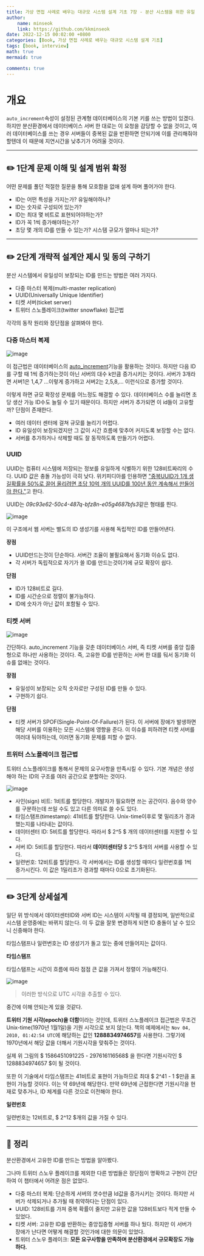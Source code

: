 ```yaml
---
title: 가상 면접 사례로 배우는 대규모 시스템 설계 기초 7장 - 분산 시스템을 위한 유일 ID 생성기 설계
author: 
    name: minseok
    link: https://github.com/kkminseok
date: 2022-12-15 00:02:00 +0800
categories: [Book, 가상 면접 사례로 배우는 대규모 시스템 설계 기초]
tags: [book, interview]
math: true
mermaid: true

comments: true
---
```


# 개요

`auto_increment`속성이 설정된 관계형 데이터베이스의 기본 키를 쓰는 방법이 있겠다. 하지만 분산환경에서 데이터베이스 서버 한 대로는 이 요청을 감당할 수 없을 것이고, 여러 데이터베이스를 쓰는 경우 서버들이 중복된 값을 반환하면 안되기에 이를 관리해줘야할텐데 이 때문에 지연시간을 낮추기가 어려울 것이다.

-----

## ✏️ 1단계 문제 이해 및 설계 범위 확정

어떤 문제를 풀던 적절한 질문을 통해 모호함을 없애 설계 하며 풀어가야 한다.

- ID는 어떤 특성을 가지는가? 유일해야하나?
- ID는 숫자로 구성되어 있는가?
- ID는 최대 몇 비트로 표현되어야하는가?
- ID가 꼭 1씩 증가해야하는가?
- 초당 몇 개의 ID를 만들 수 있는가? 시스템 규모가 얼마나 되는가?

-----

## ✏️ 2단계 개략적 설계안 제시 및 동의 구하기

분산 시스템에서 유일성이 보장되는 ID를 만드는 방법은 여러 가지다.

- 다중 마스터 복제(multi-master replication)
- UUID(Universally Unique Identifier)
- 티켓 서버(ticket server)
- 트위터 스노플레이크(twitter snowflake) 접근법

각각의 동작 원리와 장단점을 살펴봐야 한다.

### 다중 마스터 복제

![image](https://user-images.githubusercontent.com/30401054/207740609-61214c2f-0cbd-4ad1-a36e-dac0b93317bd.png)

이 접근법은 데이터베이스의 <u>auto_increment</u>기능을 활용하는 것이다. 하지만 다음 ID를 구할 때 1씩 증가하는것이 아닌 서버의 대수 k만큼 증가시키는 것이다.
서버가 3개라면 서버1은 1,4,7 ...이렇게 증가하고 서버2는 2,5,8,... 이런식으로 증가할 것이다.

이렇게 하면 규모 확장성 문제를 어느정도 해결할 수 있다. 데이터베이스 수를 늘리면 초당 생산 가능 ID수도 늘릴 수 있기 때문이다. 하지만 서버가 추가되면 이 id들이 고유할까? 단점이 존재한다.

- 여러 데이터 센터에 걸쳐 규모를 늘리기 어렵다.
- ID 유일성이 보장되겠지만 그 값이 시간 흐름에 맞추어 커지도록 보장할 수는 없다.
- 서버를 추가하거나 삭제할 때도 잘 동작하도록 만들기가 어렵다.

### UUID

UUID는 컴퓨터 시스템에 저장되는 정보를 유일하게 식별하기 위한 128비트짜리의 수다. UUID 값은 충돌 가능성이 극히 낮다. 위키피디아를 인용하면 <u>"중복UUID가 1개 생길확률을 50%로 끌어 올리려면 초당 10억 개의 UUID를 100년 동안 계속해서 만들어야 한다."</u>고 한다.

UUID는 *09c93e62-50c4-487q-bfz8n-e05g4687bfs3*같은 형태를 띈다. 

![image](https://user-images.githubusercontent.com/30401054/207741515-c07407c6-f31f-4cb0-92bf-8b29e1430451.png)

이 구조에서 웹 서버는 별도의 ID 생성기를 사용해 독립적인 ID를 만들어낸다.

**장점**

- UUID만드는것이 단순하다. 서버간 조율이 불필요해서 동기화 이슈도 없다.
- 각 서버가 독립적으로 자기가 쓸 ID를 만드는것이기에 규모 확장이 쉽다.

**단점**

- ID가 128비트로 길다.
- ID를 시간순으로 정렬이 불가능하다.
- ID에 숫자가 아닌 값이 포함될 수 있다.

### 티켓 서버

![image](https://user-images.githubusercontent.com/30401054/207741832-0ebcce73-1545-428b-bda3-3ca7dab3c782.png)

간단하다. auto_increment 기능을 갖춘 데이터베이스 서버, 즉 티켓 서버를 중앙 집중형으로 하나만 사용하는 것이다. 즉, 고유한 ID를 반환하는 서버 한 대를 둬서 동기화 이슈를 없애는 것이다.

**장점**

- 유일성이 보장되는 오직 숫자로만 구성된 ID를 만들 수 있다.
- 구현하기 쉽다.

**단점**

- 티켓 서버가 SPOF(Single-Point-Of-Failure)가 된다. 이 서버에 장애가 발생하면 해당 서버를 이용하는 모든 시스템에 영향을 준다. 이 이슈를 피하려면 티켓 서버를 여러대 둬야하는데, 이러면 동기화 문제를 피할 수 없다.

### 트위터 스노플레이크 접근법

트위터 스노플레이크를 통해서 문제의 요구사항을 만족시킬 수 있다. 기본 개념은 생성해야 하는 ID의 구조를 여러 공간으로 분할하는 것이다.

![image](https://user-images.githubusercontent.com/30401054/207743070-f2a28131-e564-4b6e-bdbe-65b3ea283f33.png)

- 사인(sign) 비트: 1비트를 할당한다. 개발자가 필요하면 쓰는 공간이다. 음수와 양수를 구분하는데 쓰일 수도 있고 다른 의미로 쓸 수도 있다.
- 타임스탬프(timestamp): 41비트를 할당한다. Unix-time이후로 몇 밀리초가 경과했는지를 나타내는 값이다.
- 데이터센터 ID: 5비트를 할당한다. 따라서 $ 2^5 $ 개의 데이터센터를 지원할 수 있다.
- 서버 ID: 5비트를 할당한다. 따라서 **데이터센터당** $ 2^5 $개의 서버를 사용할 수 있다.
- 일련번호: 12비트를 할당한다. 각 서버에서는 ID를 생성할 때마다 일련번호를 1씩 증가시킨다. 이 값은 1밀리초가 경과할 때마다 0으로 초기화된다.

-----

## ✏️ 3단계 상세설계

일단 위 방식에서 데이터센터ID와 서버 ID는 시스템이 시작될 때 결정되며, 일반적으로 시스템 운영중에는 바뀌지 않는다. 이 두 값을 잘못 변경하게 되면 ID 충돌이 날 수 있으니 신중해야 한다. 

타임스탬프나 일련번호는 ID 생성기가 돌고 있는 중에 만들어지는 값이다.

**타임스탬프**

타임스탬프는 시간이 흐름에 따라 점점 큰 값을 가져서 정렬이 가능해진다.

![image](https://user-images.githubusercontent.com/30401054/207744199-508207a9-e886-4e37-8024-604215fe8a3f.png)
> 이러한 방식으로 UTC 시각을 추출할 수 있다.

중간에 이해 안되는게 있을 것같다.

**트위터 기원 시각(epoch)을 더함**이라는 것인데, 트위터 스노플레이크 접근법은 무조건 Unix-time(1970년 1월1일)을 기원 시각으로 보지 않는다. 책의 예제에서는  `Nov 04, 2010, 01:42:54 UTC`에 해당하는 값인 **1288834974657**를 사용한다. 그렇기에 1970년에서 해당 값을 더해서 기원시각을 맞춰주는 것이다.

실제 위 그림의 $ 1586451091225 - 297616116568$ 을 한다면 기원시각인 $ 1288834974657 $이 될 것이다.

또한 이 기술에서 타임스탬프는 41비트로 표현이 가능하므로 최대 $ 2^41 - 1 $만큼 표현이 가능할 것이다. 이는 약 69년에 해당한다. 만약 69년에 근접한다면 기원시각을 현재로 맞추거나, ID 체계를 다른 것으로 이전해야 한다.

**일련번호**

일련번호는 12비트로, $ 2^12 $개의 값을 가질 수 있다. 

-----

## 🤔 정리

분산환경에서 고유한 ID를 만드는 방법을 알아봤다.

그나마 트위터 스노우 플레이크를 제외한 다른 방법들은 장단점이 명확하고 구현이 간단하여 이 챕터에서 어려운 점은 없었다.

- 다중 마스터 복제: 단순하게 서버의 갯수만큼 Id값을 증가시키는 것이다. 하지만 서버가 삭제되거나 추가될 때 취약하다는 단점이 있다.
- UUID: 128비트를 가져 중복 확률이 줄지만 고유한 값을 128비트보다 적게 만들 수 있었다.
- 티켓 서버: 고유한 ID를 반환하는 중앙집중형 서버를 하나 뒀다. 하지만 이 서버가 장애가 난다면 어떻게 해결할 것인가에 대한 의문이 있었다.
- 트위터 스노우 플레이크: **모든 요구사항을 만족하며 분산환경에서 규모확장도 가능하다.**



